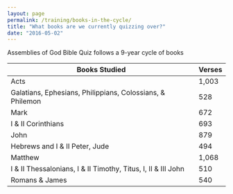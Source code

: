 ```yaml
---
layout: page
permalink: /training/books-in-the-cycle/
title: "What books are we currently quizzing over?"
date: "2016-05-02"
---
```


Assemblies of God Bible Quiz follows a 9-year cycle of books

| Books Studied | Verses |
| --- | --- |
| Acts | 1,003 |
| Galatians, Ephesians, Philippians, Colossians, & Philemon | 528 |
| Mark | 672 |
| I & II Corinthians | 693 |
| John | 879 |
| Hebrews and I & II Peter, Jude | 494 |
| Matthew | 1,068 |
| I & II Thessalonians, I & II Timothy, Titus, I, II & III John | 510 |
| Romans & James | 540 |
